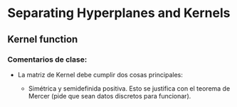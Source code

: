 # Separating Hyperplanes and Kernels

## Kernel function

### Comentarios de clase:

- La matriz de Kernel debe cumplir dos cosas principales:

    - Simétrica y semidefinida positiva. Esto se justifica con el teorema de Mercer (pide que sean datos discretos para funcionar).
